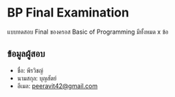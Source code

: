 # BP Final Examination

แบบทดสอบ Final ของครอส Basic of Programming มีทั้งหมด x ข้อ

## ข้อมูลผู้สอบ

- ชื่อ: พีรวิชญ์ 
- นามสกุล: บุญสัตย์
- อีเมล: peeravit42@gmail.com
